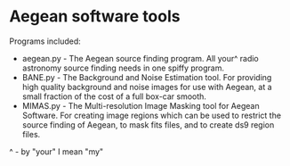 Aegean software tools
======

Programs included:
* aegean.py - The Aegean source finding program. All your^ radio astronomy source finding needs in one spiffy program.
* BANE.py - The Background and Noise Estimation tool. For providing high quality background and noise images for use with Aegean, at a small fraction of the cost of a full box-car smooth.
* MIMAS.py - The Multi-resolution Image Masking tool for Aegean Software. For creating image regions which can be used to restrict the source finding of Aegean, to mask fits files, and to create ds9 region files.

^ - by "your" I mean "my"

